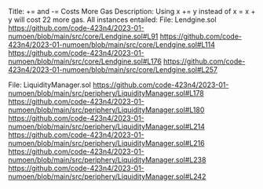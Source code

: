 Title: += and -= Costs More Gas
Description:
Using x += y instead of x = x + y will cost 22 more gas.
All instances entailed:
File: Lendgine.sol
https://github.com/code-423n4/2023-01-numoen/blob/main/src/core/Lendgine.sol#L91
https://github.com/code-423n4/2023-01-numoen/blob/main/src/core/Lendgine.sol#L114
https://github.com/code-423n4/2023-01-numoen/blob/main/src/core/Lendgine.sol#L176
https://github.com/code-423n4/2023-01-numoen/blob/main/src/core/Lendgine.sol#L257

File: LiquidityManager.sol
https://github.com/code-423n4/2023-01-numoen/blob/main/src/periphery/LiquidityManager.sol#L178
https://github.com/code-423n4/2023-01-numoen/blob/main/src/periphery/LiquidityManager.sol#L180
https://github.com/code-423n4/2023-01-numoen/blob/main/src/periphery/LiquidityManager.sol#L214
https://github.com/code-423n4/2023-01-numoen/blob/main/src/periphery/LiquidityManager.sol#L216
https://github.com/code-423n4/2023-01-numoen/blob/main/src/periphery/LiquidityManager.sol#L238
https://github.com/code-423n4/2023-01-numoen/blob/main/src/periphery/LiquidityManager.sol#L242